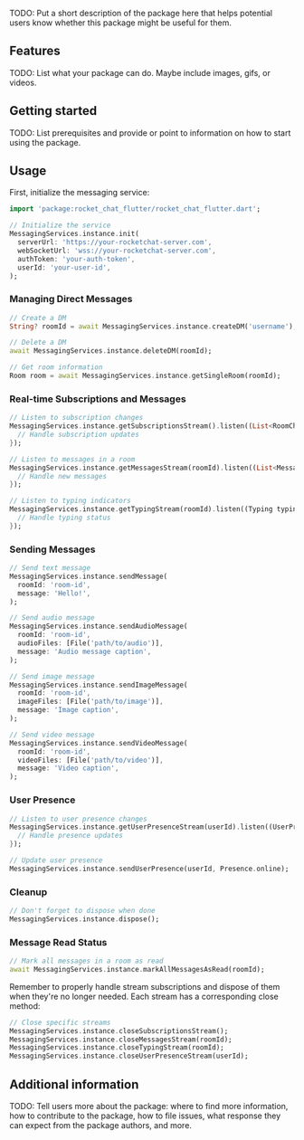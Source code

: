 <!--
This README describes the package. If you publish this package to pub.dev,
this README's contents appear on the landing page for your package.

For information about how to write a good package README, see the guide for
[writing package pages](https://dart.dev/tools/pub/writing-package-pages).

For general information about developing packages, see the Dart guide for
[creating packages](https://dart.dev/guides/libraries/create-packages)
and the Flutter guide for
[developing packages and plugins](https://flutter.dev/to/develop-packages).
-->

TODO: Put a short description of the package here that helps potential users
know whether this package might be useful for them.

## Features

TODO: List what your package can do. Maybe include images, gifs, or videos.

## Getting started

TODO: List prerequisites and provide or point to information on how to
start using the package.

## Usage

First, initialize the messaging service:

```dart
import 'package:rocket_chat_flutter/rocket_chat_flutter.dart';

// Initialize the service
MessagingServices.instance.init(
  serverUrl: 'https://your-rocketchat-server.com',
  webSocketUrl: 'wss://your-rocketchat-server.com',
  authToken: 'your-auth-token',
  userId: 'your-user-id',
);
```

### Managing Direct Messages

```dart
// Create a DM
String? roomId = await MessagingServices.instance.createDM('username');

// Delete a DM
await MessagingServices.instance.deleteDM(roomId);

// Get room information
Room room = await MessagingServices.instance.getSingleRoom(roomId);
```

### Real-time Subscriptions and Messages

```dart
// Listen to subscription changes
MessagingServices.instance.getSubscriptionsStream().listen((List<RoomChange> changes) {
  // Handle subscription updates
});

// Listen to messages in a room
MessagingServices.instance.getMessagesStream(roomId).listen((List<Message> messages) {
  // Handle new messages
});

// Listen to typing indicators
MessagingServices.instance.getTypingStream(roomId).listen((Typing typing) {
  // Handle typing status
});
```

### Sending Messages

```dart
// Send text message
MessagingServices.instance.sendMessage(
  roomId: 'room-id',
  message: 'Hello!',
);

// Send audio message
MessagingServices.instance.sendAudioMessage(
  roomId: 'room-id',
  audioFiles: [File('path/to/audio')],
  message: 'Audio message caption',
);

// Send image message
MessagingServices.instance.sendImageMessage(
  roomId: 'room-id',
  imageFiles: [File('path/to/image')],
  message: 'Image caption',
);

// Send video message
MessagingServices.instance.sendVideoMessage(
  roomId: 'room-id',
  videoFiles: [File('path/to/video')],
  message: 'Video caption',
);
```

### User Presence

```dart
// Listen to user presence changes
MessagingServices.instance.getUserPresenceStream(userId).listen((UserPresence presence) {
  // Handle presence updates
});

// Update user presence
MessagingServices.instance.sendUserPresence(userId, Presence.online);
```

### Cleanup

```dart
// Don't forget to dispose when done
MessagingServices.instance.dispose();
```

### Message Read Status

```dart
// Mark all messages in a room as read
await MessagingServices.instance.markAllMessagesAsRead(roomId);
```

Remember to properly handle stream subscriptions and dispose of them when they're no longer needed. Each stream has a corresponding close method:

```dart
// Close specific streams
MessagingServices.instance.closeSubscriptionsStream();
MessagingServices.instance.closeMessagesStream(roomId);
MessagingServices.instance.closeTypingStream(roomId);
MessagingServices.instance.closeUserPresenceStream(userId);
```

## Additional information

TODO: Tell users more about the package: where to find more information, how to
contribute to the package, how to file issues, what response they can expect
from the package authors, and more.
